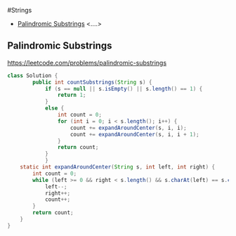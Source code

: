 #Strings
+ [Palindromic Substrings](#palindromic-substrings)
<....>
## Palindromic Substrings
https://leetcode.com/problems/palindromic-substrings
```java
class Solution {
        public int countSubstrings(String s) {
            if (s == null || s.isEmpty() || s.length() == 1) {
                return 1;
            }
            else {
                int count = 0;
                for (int i = 0; i < s.length(); i++) {
                    count += expandAroundCenter(s, i, i);
                    count += expandAroundCenter(s, i, i + 1);
                }
                return count;
            }
            }
    static int expandAroundCenter(String s, int left, int right) {
        int count = 0;
        while (left >= 0 && right < s.length() && s.charAt(left) == s.charAt(right)) {
            left--;
            right++;
            count++;
        }
        return count;
    }
}
```